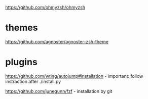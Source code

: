 https://github.com/ohmyzsh/ohmyzsh

# themes
https://github.com/agnoster/agnoster-zsh-theme

# plugins
https://github.com/wting/autojump#installation - important: follow instraction after ./install.py

https://github.com/junegunn/fzf - installation by git
